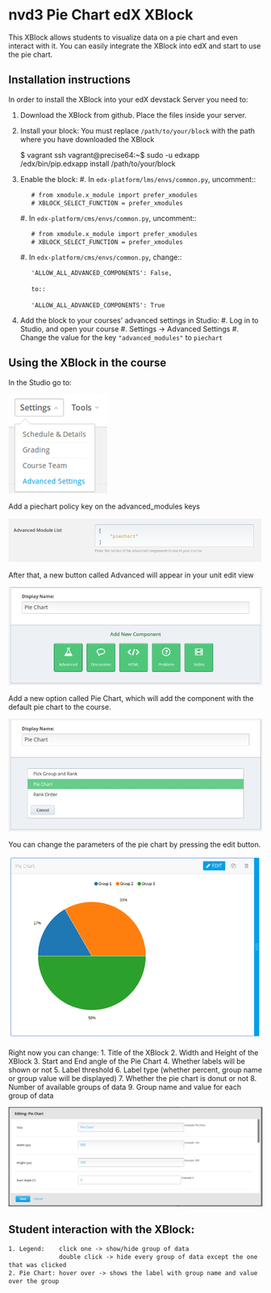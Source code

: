 # nvd3 Pie Chart edX XBlock #
This XBlock allows students to visualize data on a pie chart and even interact with it.
You can easily integrate the XBlock into edX and start to use the pie chart.

## Installation instructions ##
In order to install the XBlock into your edX devstack Server you need to:

  1. Download the XBlock from github. Place the files inside your server.
  2. Install your block:
        You must replace `/path/to/your/block` with the path where you have downloaded the XBlock

        $ vagrant ssh
        vagrant@precise64:~$ sudo -u edxapp /edx/bin/pip.edxapp install /path/to/your/block
        
  3. Enable the block:
        #.  In ``edx-platform/lms/envs/common.py``, uncomment::

            # from xmodule.x_module import prefer_xmodules
            # XBLOCK_SELECT_FUNCTION = prefer_xmodules

        #.  In ``edx-platform/cms/envs/common.py``, uncomment::

            # from xmodule.x_module import prefer_xmodules
            # XBLOCK_SELECT_FUNCTION = prefer_xmodules

        #.  In ``edx-platform/cms/envs/common.py``, change::

            'ALLOW_ALL_ADVANCED_COMPONENTS': False,

            to::

            'ALLOW_ALL_ADVANCED_COMPONENTS': True
            
  4. Add the block to your courses' advanced settings in Studio:
        #. Log in to Studio, and open your course
        #. Settings -> Advanced Settings
        #. Change the value for the key ``"advanced_modules"`` to ``piechart``


## Using the XBlock in the course ##
In the Studio go to:

![Settings->Advanced Settings](https://raw.githubusercontent.com/ExtensionEngine/xblock_charting/master/doc/img/1.png)

Add a piechart policy key on the advanced_modules keys

![Policy key added](https://raw.githubusercontent.com/ExtensionEngine/xblock_charting/master/doc/img/2.png)

After that, a new button called Advanced will appear in your unit edit view

![Advanced](https://raw.githubusercontent.com/ExtensionEngine/xblock_charting/master/doc/img/3.png)

Add a new option called Pie Chart, which will add the component with the default pie chart to the course.

![Adding pie chart](https://raw.githubusercontent.com/ExtensionEngine/xblock_charting/master/doc/img/4.png)

You can change the parameters of the pie chart by pressing the edit button.

![Display pie chart](https://raw.githubusercontent.com/ExtensionEngine/xblock_charting/master/doc/img/5.png)

Right now you can change:
    1. Title of the XBlock
    2. Width and Height of the XBlock
    3. Start and End angle of the Pie Chart
    4. Whether labels will be shown or not
    5. Label threshold
    6. Label type (whether percent, group name or group value will be displayed)
    7. Whether the pie chart is donut or not
    8. Number of available groups of data
    9. Group name and value for each group of data

![Editing pie chart](https://raw.githubusercontent.com/ExtensionEngine/xblock_charting/master/doc/img/6.png)

## Student interaction with the XBlock: ##
    1. Legend:    click one -> show/hide group of data
                  double click -> hide every group of data except the one that was clicked
    2. Pie Chart: hover over -> shows the label with group name and value over the group
